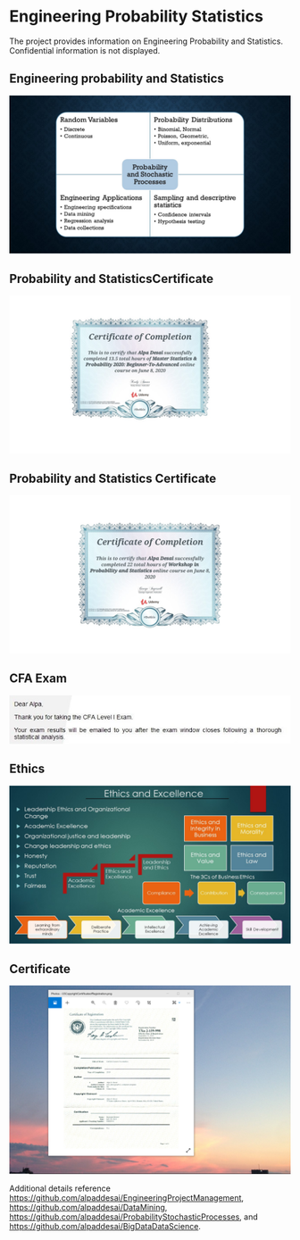 # Engineering Probability Statistics

The project provides information on Engineering Probability and Statistics. Confidential information is not displayed.

## Engineering probability and Statistics
![image](Probability.jpg)

## Probability and StatisticsCertificate
![image](ProbabilityCertificateI.jpg)

## Probability and Statistics Certificate
![image](ProbabilityCertificateIII.jpg)

## CFA Exam
![image](CFAExam.jpg)

## Ethics
![image](Ethics.jpg)

## Certificate
![image](USCopyrightCertificate.png)

Additional details reference https://github.com/alpaddesai/EngineeringProjectManagement, https://github.com/alpaddesai/DataMining, https://github.com/alpaddesai/ProbabilityStochasticProcesses, and https://github.com/alpaddesai/BigDataDataScience. 
